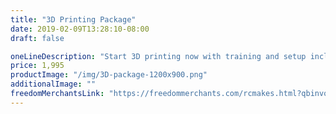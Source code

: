 ```yaml
---
title: "3D Printing Package"
date: 2019-02-09T13:28:10-08:00
draft: false

oneLineDescription: "Start 3D printing now with training and setup included"
price: 1,995
productImage: "/img/3D-package-1200x900.png"
additionalImage: ""
freedomMerchantsLink: "https://freedommerchants.com/rcmakes.html?qbinvoice=true&invoicenum=------&amt=1995&desc=3D%20Printing%20Package"
---
```


